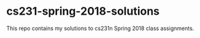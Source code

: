 # cs231-spring-2018-solutions
This repo contains my solutions to cs231n Spring 2018 class assignments.
